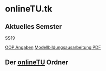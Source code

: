 # onlineTU.tk

## Aktuelles Semster 
SS19 

[OOP Angaben](http://oop.onlinetu.tk)
[Modellbildungsausarbeitung PDF](http://mb.onlinetu.tk/latex/Modelbildung.pdf)

## Der [onlineTU](https://drive.google.com/drive/folders/0B4WtRWLhHJBBN0JPQjNULU1rT00) Ordner

